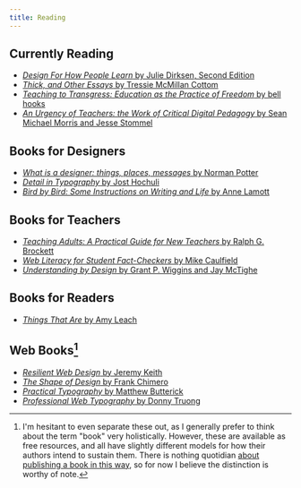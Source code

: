 ```yaml
---
title: Reading
---
```


Currently Reading
-----------------

* [<cite>Design For How People Learn</cite> by Julie Dirksen, Second Edition](http://usablelearning.com/the-book/)
* [<cite>Thick, and Other Essays</cite> by Tressie McMillan Cottom](https://www.thickthebook.com)
* [<cite>Teaching to Transgress: Education as the Practice of Freedom</cite> by bell hooks](https://www.goodreads.com/book/show/27091.Teaching_to_Transgress)
* [<cite>An Urgency of Teachers: the Work of Critical Digital Pedagogy</cite> by Sean Michael Morris and Jesse Stommel](https://urgencyofteachers.com)


Books for Designers
-------------------

* [<cite>What is a designer: things, places, messages</cite> by Norman Potter](https://hyphenpress.co.uk/products/books/978-0-907259-16-9)
* [<cite>Detail in Typography</cite> by Jost Hochuli](http://editions-b42.com/books/detail-typography/)
* [<cite>Bird by Bird: Some Instructions on Writing and Life</cite> by Anne Lamott](https://www.goodreads.com/book/show/12543.Bird_by_Bird)


Books for Teachers
------------------

* [<cite>Teaching Adults: A Practical Guide for New Teachers</cite> by Ralph G. Brockett](http://www.wiley.com/WileyCDA/WileyTitle/productCd-1118903412.html)
* [<cite>Web Literacy for Student Fact-Checkers</cite> by Mike Caulfield](https://webliteracy.pressbooks.com/)
* [<cite>Understanding by Design</cite> by Grant P. Wiggins and Jay McTighe](http://www.indiebound.org/book/9781416600350)


Books for Readers
-----------------

* [<cite>Things That Are</cite> by Amy Leach](https://milkweed.org/book/things-that-are)


Web Books[^webbooks]
--------------------

* [<cite>Resilient Web Design</cite> by Jeremy Keith](https://resilientwebdesign.com)
* [<cite>The Shape of Design</cite> by Frank Chimero](http://shapeofdesignbook.com)
* [<cite>Practical Typography</cite> by Matthew Butterick](http://practicaltypography.com)
* [<cite>Professional Web Typography</cite> by Donny Truong](https://prowebtype.com)



[^webbooks]: I'm hesitant to even separate these out, as I generally prefer to think about the term "book" very holistically. However, these are available as free resources, and all have slightly different models for how their authors intend to sustain them. There is nothing quotidian [about publishing a book in this way](/webbooks/), so for now I believe the distinction is worthy of note.
